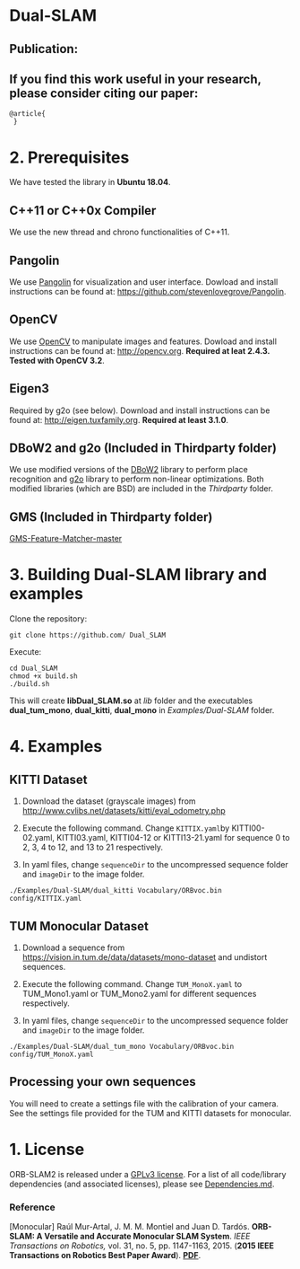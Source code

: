 # Dual-SLAM

## Publication:

## If you find this work useful in your research, please consider citing our paper:

    @article{
     }

# 2. Prerequisites
We have tested the library in **Ubuntu 18.04**.

## C++11 or C++0x Compiler
We use the new thread and chrono functionalities of C++11.

## Pangolin
We use [Pangolin](https://github.com/stevenlovegrove/Pangolin) for visualization and user interface. Dowload and install instructions can be found at: https://github.com/stevenlovegrove/Pangolin.

## OpenCV
We use [OpenCV](http://opencv.org) to manipulate images and features. Dowload and install instructions can be found at: http://opencv.org. **Required at leat 2.4.3. Tested with OpenCV 3.2**.

## Eigen3
Required by g2o (see below). Download and install instructions can be found at: http://eigen.tuxfamily.org. **Required at least 3.1.0**.

## DBoW2 and g2o (Included in Thirdparty folder)
We use modified versions of the [DBoW2](https://github.com/dorian3d/DBoW2) library to perform place recognition and [g2o](https://github.com/RainerKuemmerle/g2o) library to perform non-linear optimizations. Both modified libraries (which are BSD) are included in the *Thirdparty* folder.

## GMS (Included in Thirdparty folder)
[GMS-Feature-Matcher-master](https://github.com/JiawangBian/GMS-Feature-Matcher)

# 3. Building Dual-SLAM library and examples

Clone the repository:
```
git clone https://github.com/ Dual_SLAM
```

Execute:
```
cd Dual_SLAM
chmod +x build.sh
./build.sh
```

This will create **libDual_SLAM.so**  at *lib* folder and the executables **dual_tum_mono**, **dual_kitti**, **dual_mono** in *Examples/Dual-SLAM* folder.

# 4. Examples


## KITTI Dataset  

1. Download the dataset (grayscale images) from http://www.cvlibs.net/datasets/kitti/eval_odometry.php 

2. Execute the following command. Change `KITTIX.yaml`by KITTI00-02.yaml, KITTI03.yaml, KITTI04-12 or KITTI13-21.yaml for sequence 0 to 2, 3, 4 to 12, and 13 to 21 respectively. 

3. In yaml files, change `sequenceDir` to the uncompressed sequence folder and `imageDir` to the image folder.
```
./Examples/Dual-SLAM/dual_kitti Vocabulary/ORBvoc.bin config/KITTIX.yaml
```

## TUM Monocular Dataset

1. Download a sequence from https://vision.in.tum.de/data/datasets/mono-dataset and undistort sequences.

2. Execute the following command. Change `TUM_MonoX.yaml` to TUM_Mono1.yaml or TUM_Mono2.yaml for different sequences respectively. 

3. In yaml files, change `sequenceDir` to the uncompressed sequence folder and `imageDir` to the image folder.

```
./Examples/Dual-SLAM/dual_tum_mono Vocabulary/ORBvoc.bin config/TUM_MonoX.yaml
```

## Processing your own sequences
You will need to create a settings file with the calibration of your camera. See the settings file provided for the TUM and KITTI datasets for monocular. 


# 1. License

ORB-SLAM2 is released under a [GPLv3 license](https://github.com/raulmur/ORB_SLAM2/blob/master/License-gpl.txt). For a list of all code/library dependencies (and associated licenses), please see [Dependencies.md](https://github.com/raulmur/ORB_SLAM2/blob/master/Dependencies.md).


### Reference

[Monocular] Raúl Mur-Artal, J. M. M. Montiel and Juan D. Tardós. **ORB-SLAM: A Versatile and Accurate Monocular SLAM System**. *IEEE Transactions on Robotics,* vol. 31, no. 5, pp. 1147-1163, 2015. (**2015 IEEE Transactions on Robotics Best Paper Award**). **[PDF](http://webdiis.unizar.es/~raulmur/MurMontielTardosTRO15.pdf)**.


